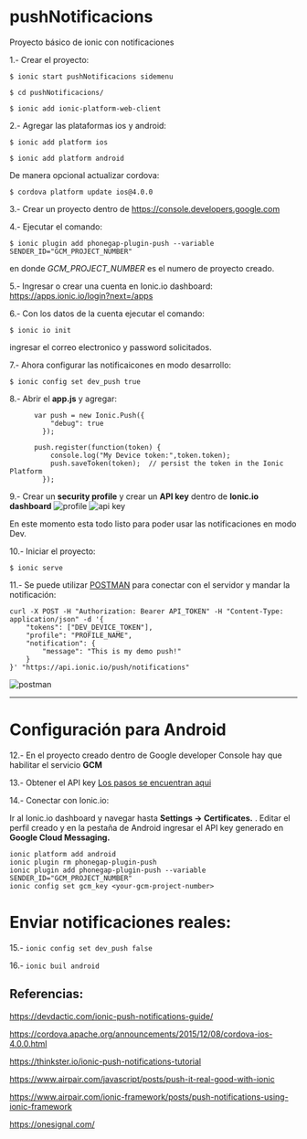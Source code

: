 # pushNotificacions
Proyecto básico de ionic con notificaciones


1.- Crear el proyecto:

`$ ionic start pushNotificacions sidemenu`

`$ cd pushNotificacions/`

`$ ionic add ionic-platform-web-client`

2.- Agregar las plataformas ios y android:

`$ ionic add platform ios`

`$ ionic add platform android`

De manera opcional actualizar cordova:

`$ cordova platform update ios@4.0.0`

3.- Crear un proyecto dentro de https://console.developers.google.com

4.- Ejecutar el comando:

`$ ionic plugin add phonegap-plugin-push --variable SENDER_ID="GCM_PROJECT_NUMBER"`

en donde *GCM_PROJECT_NUMBER* es el numero de proyecto creado.

5.- Ingresar o crear una cuenta en Ionic.io dashboard: https://apps.ionic.io/login?next=/apps

6.- Con los datos de la cuenta ejecutar el comando:

`$ ionic io init`

ingresar el correo electronico y password solicitados.

7.- Ahora configurar las notificaicones en modo desarrollo:

`$ ionic config set dev_push true`

8.- Abrir el **app.js** y agregar:

``` 
	  var push = new Ionic.Push({
	      "debug": true
	    });

	  push.register(function(token) {
	      console.log("My Device token:",token.token);
	      push.saveToken(token);  // persist the token in the Ionic Platform
	    });
```

9.- Crear un **security profile** y crear un  **API key** dentro de  **Ionic.io dashboard** 
![profile](https://devdactic.com/wp-content/uploads/2016/04/ionic-security-profile.png)
![api key](https://devdactic.com/wp-content/uploads/2016/04/ionic-api-token.png)

En este momento esta todo listo para poder usar las notificaciones en modo Dev.

10.- Iniciar el proyecto:

`$ ionic serve`

11.- Se puede utilizar [POSTMAN](https://chrome.google.com/webstore/detail/postman/fhbjgbiflinjbdggehcddcbncdddomop) para conectar con el servidor y mandar la notificación:

```
curl -X POST -H "Authorization: Bearer API_TOKEN" -H "Content-Type: application/json" -d '{
    "tokens": ["DEV_DEVICE_TOKEN"],
    "profile": "PROFILE_NAME",
    "notification": {
        "message": "This is my demo push!"
    }
}' "https://api.ionic.io/push/notifications"
```
![postman](https://devdactic.com/wp-content/uploads/2016/04/postman-push-body-1024x813.png)

***

# Configuración para Android

12.- En el proyecto creado dentro de Google developer Console hay que habilitar el servicio **GCM**

13.- Obtener el API key
[Los pasos se encuentran aqui](http://docs.ionic.io/docs/android-push-profiles)

14.- Conectar con Ionic.io:

Ir al Ionic.io dashboard y navegar hasta **Settings -> Certificates.** . Editar el perfil creado y en la pestaña de Android ingresar el API key generado en **Google Cloud Messaging.**

```
ionic platform add android
ionic plugin rm phonegap-plugin-push
ionic plugin add phonegap-plugin-push --variable SENDER_ID="GCM_PROJECT_NUMBER"
ionic config set gcm_key <your-gcm-project-number>
```

# Enviar notificaciones reales:

15.- `ionic config set dev_push false`

16.- `ionic buil android`

## Referencias:

https://devdactic.com/ionic-push-notifications-guide/

https://cordova.apache.org/announcements/2015/12/08/cordova-ios-4.0.0.html

https://thinkster.io/ionic-push-notifications-tutorial

https://www.airpair.com/javascript/posts/push-it-real-good-with-ionic

https://www.airpair.com/ionic-framework/posts/push-notifications-using-ionic-framework

https://onesignal.com/
